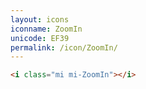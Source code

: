 ```yaml
---
layout: icons
iconname: ZoomIn
unicode: EF39
permalink: /icon/ZoomIn/
---
```


``` html
<i class="mi mi-ZoomIn"></i>
```
